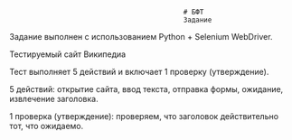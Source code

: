                                                # БФТ
                                               Задание

Задание выполнен с использованием Python + Selenium WebDriver.

Тестируемый сайт Википедиа

Тест выполняет 5 действий и включает 1 проверку (утверждение).

5 действий: открытие сайта, ввод текста, отправка формы, ожидание, извлечение заголовка.

1 проверка (утверждение): проверяем, что заголовок действительно тот, что ожидаемо.
